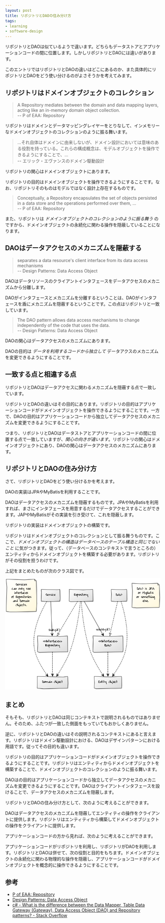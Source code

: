 ```yaml
---
layout: post
title: リポジトリとDAOの住み分け方
tags:
- learning
- software-design
---
```


リポジトリとDAOは似ているようで違います。どちらもデータストアとアプリケーションコードの間に位置します。しかしリポジトリとDAOには違いがあります。

このエントリではリポジトリとDAOの違いはどこにあるのか、また具体的にリポジトリとDAOをどう使い分けるのがよさそうかを考えてみます。

リポジトリはドメインオブジェクトのコレクション
----

> A Repository mediates between the domain and data mapping layers, acting like an in-memory domain object collection.   
-- P of EAA: Repository

リポジトリはドメインとデータマッピングレイヤーをとりなして、インメモリーなドメインオブジェクトのコレクションのように振る舞います。

> ...それ自体はドメインに由来しないが、ドメイン設計においては意味のある役割を持っている。これらの構成概念は、モデルオブジェクトを操作できるようにすることで、...  
-- エリック・エヴァンスのドメイン駆動設計

リポジトリの関心はドメインオブジェクトにあります。

リポジトリの目的はドメインオブジェクトを操作できるようにすることです。なお、リポジトリそのものはモデルではなく設計上存在するものです。

> Conceptually, a Repository encapsulates the set of objects persisted in a data store and the operations performed over them, ...  
-- P of EAA: Repository

また、リポジトリは *ドメインオブジェクトのコレクションのように振る舞う* のですから、ドメインオブジェクトの永続化に関わる操作を隠蔽していることになります。

DAOはデータアクセスのメカニズムを隠蔽する
----

> separates a data resource&#39;s client interface from its data access mechanisms  
-- Design Patterns: Data Access Object

DAOはデータリソースのクライアントインタフェースをデータアクセスのメカニズムから分離します。

DAOがインタフェースとメカニズムを分離するということは、DAOがインタフェースを盾にメカニズムを隠蔽するということです。この点はリポジトリと一致しています。

> The DAO pattern allows data access mechanisms to change independently of the code that uses the data.  
-- Design Patterns: Data Access Object

DAOの関心はデータアクセスのメカニズムにあります。

DAOの目的は *データを利用するコードから独立して* データアクスのメカニズムを変更できるようにすることです。

一致する点と相違する点
----

リポジトリとDAOはデータアクセスに関わるメカニズムを隠蔽する点で一致しています。

リポジトリとDAOの違いはその目的にあります。リポジトリの目的はアプリケーションコードがドメインオブジェクトを操作できるようにすることです。一方で、DAOの目的はアプリケーションコードから独立してデータアクセスのメカニズムを変更できるようにすることです。

つまり、リポジトリとDAOはデータストアとアプリケーションコードの間に位置する点で一致していますが、*関心の向きが違います*。リポジトリの関心はドメインオブジェクトにあり、DAOの関心はデータアクセスのメカニズムにあります。

リポジトリとDAOの住み分け方
----

さて、リポジトリとDAOをどう使い分けるかを考えます。

DAOの実装はJPAやMyBatisを利用することです。

DAOはデータアクセスのメカニズムを隠蔽するものです。JPAやMyBatisを利用すれば、まさにインタフェースを用意するだけでデータアクセスすることができます。JAPやMyBatisがその実装を引き受けて、これを隠蔽します。

リポジトリの実装はドメインオブジェクトの構築です。

リポジトリはドメインオブジェクトのコレクションとして振る舞うものです。ここで、*ドメインオブジェクトの構造はデータベースのテーブル構造と同じでないこと* に気がつきます。従って、（データベースのコンテキストで言うところの）エンティティからドメインオブジェクトを構築する必要があります。リポジトリがその役割を担うわけです。

上記をまとめたものが次のクラス図です。

![リポジトリとDAOの関係を示すクラス図](../images/posts/2018-03-05/class-diagram__repository-and-dao.png)

まとめ
----

そもそも、リポジトリとDAOは同じコンテキストで説明されるものではありません。そのため、ふたつが一致した側面をもっていてもおかしくありません。

逆に、リポジトリとDAOの違いはその説明されるコンテキストにあると言えます。リポジトリはドメイン駆動設計における、DAOはデザインパターンにおける用語です。従ってその目的も違います。

リポジトリの目的はアプリケーションコードがドメインオブジェクトを操作できるようにすることです。リポジトリはエンティティからドメインオブジェクトを構築することで、ドメインオブジェクトのコレクションのように振る舞います。

DAOはの目的はアプリケーションコードから独立してデータアクセスのメカニズムを変更できるようにすることです。DAOはクライアントインタフェースを設けることで、データアクセスのメカニズムを隠蔽します。

リポジトリとDAOの住み分け方として、次のように考えることができます。

DAOはデータアクセスのメカニズムを隠蔽してエンティティの操作をクライアントに提供します。リポジトリはエンティティから構築してドメインオブジェクトの操作をクライアントに提供します。

アプリケーションコードの方から見れば、次のように考えることができます。

アプリケーションコードがリポジトリを利用し、リポジトリがDAOを利用します。リポジトリとDAOは併せて、次の役割と目的をもちます。ドメインオブジェクトの永続化に関わる物理的な操作を隠蔽し、アプリケーションコードがドメインオブジェクトを概念的に操作できるようにすることです。

参考
----

- [P of EAA: Repository](https://martinfowler.com/eaaCatalog/repository.html)
- [Design Patterns: Data Access Object](http://www.oracle.com/technetwork/java/dao-138818.html)
- [c# - What is the difference between the Data Mapper, Table Data Gateway (Gateway), Data Access Object (DAO) and Repository patterns? - Stack Overflow](https://stackoverflow.com/questions/804751/what-is-the-difference-between-the-data-mapper-table-data-gateway-gateway-da)
